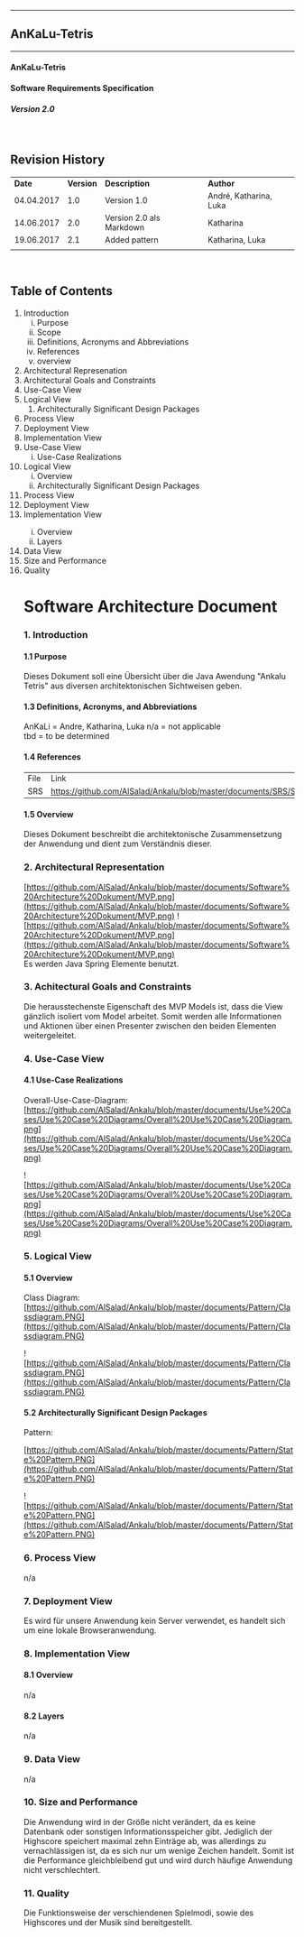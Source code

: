 
----------
##   AnKaLu-Tetris  ##
----------

####  AnKaLu-Tetris  ####
####  Software Requirements Specification  ####
#####  Version 2.0 #####



</br>

##  Revision History  ##

<table> 
<tr><td><b>Date</b></td><td><b>Version</b></td><td><b>Description</b></td><td><b>Author</b></td></tr>
<tr><td>04.04.2017</td><td>1.0</td><td>Version 1.0</td><td>André, Katharina, Luka</td></tr>
<tr><td>14.06.2017</td><td>2.0</td><td>Version 2.0 als Markdown</td><td>Katharina</td></tr>
<tr><td>19.06.2017</td><td>2.1</td><td>Added pattern</td><td>Katharina, Luka</td></tr>
<tr><td></td><td></td><td></td><td></td></tr>
</table>
</br>

##  Table of Contents  ##

<ol>
<li> Introduction
<ol type = i>
<li>Purpose</li>
<li>Scope</li>
<li>Definitions, Acronyms and Abbreviations</li>
<li>References</li>
<li>overview</li>
</ol>
<li>Architectural Represenation</li>
<li>Architectural Goals and Constraints</li>
<li>Use-Case View</li>
<li>Logical View
<ol>
<li>Architecturally Significant Design Packages</li>
</ol>
<li>Process View</li>
<li>Deployment View</li>
<li>Implementation View</li>
<li>Use-Case View
<ol type = i>
<li>Use-Case Realizations</li>
</ol>
<li>Logical View
<ol type = i>
<li>Overview</li>
<li>Architecturally Significant Design Packages</li>
</ol>
<li>Process View</li>
<li>Deployment View</li>
<li>Implementation View</li>
<ol type = i>
<li>Overview</li>
<li>Layers</li>
</ol>
<li>Data View</li>
<li>Size and Performance</li>
<li>Quality</li>

#  Software Architecture Document  #

### 1. Introduction ###

####  1.1 Purpose  ####

Dieses Dokument soll eine Übersicht über die Java Awendung "Ankalu Tetris" aus diversen architektonischen Sichtweisen geben.


####  1.3 Definitions, Acronyms, and Abbreviations  ####  

AnKaLi = Andre, Katharina, Luka
n/a = not applicable  
tbd = to be determined

####  1.4 References  ####  

<table>
<tr><td>File</td><td>Link</td></tr>
<tr><td>SRS</td><td><a href = "https://github.com/AlSalad/Ankalu/blob/master/documents/SRS/Software%20Requirement%20Specification.md">https://github.com/AlSalad/Ankalu/blob/master/documents/SRS/Software%20Requirement%20Specification.md</a></td></tr>
</table>

####  1.5 Overview  #### 

Dieses Dokument beschreibt die architektonische Zusammensetzung der Anwendung und dient zum Verständnis dieser. 

###  2. Architectural Representation  ###

[https://github.com/AlSalad/Ankalu/blob/master/documents/Software%20Architecture%20Dokument/MVP.png](https://github.com/AlSalad/Ankalu/blob/master/documents/Software%20Architecture%20Dokument/MVP.png)
![https://github.com/AlSalad/Ankalu/blob/master/documents/Software%20Architecture%20Dokument/MVP.png](https://github.com/AlSalad/Ankalu/blob/master/documents/Software%20Architecture%20Dokument/MVP.png) <br>
Es werden Java Spring Elemente benutzt.

###  3. Achitectural Goals and Constraints  ###

Die herausstechenste Eigenschaft des MVP Models ist, dass die View gänzlich isoliert vom Model arbeitet. Somit werden alle Informationen und Aktionen über einen Presenter zwischen den beiden Elementen weitergeleitet.

###  4. Use-Case View  ###

####  4.1 Use-Case Realizations  ####

Overall-Use-Case-Diagram:<br>
[https://github.com/AlSalad/Ankalu/blob/master/documents/Use%20Cases/Use%20Case%20Diagrams/Overall%20Use%20Case%20Diagram.png](https://github.com/AlSalad/Ankalu/blob/master/documents/Use%20Cases/Use%20Case%20Diagrams/Overall%20Use%20Case%20Diagram.png)

![https://github.com/AlSalad/Ankalu/blob/master/documents/Use%20Cases/Use%20Case%20Diagrams/Overall%20Use%20Case%20Diagram.png](https://github.com/AlSalad/Ankalu/blob/master/documents/Use%20Cases/Use%20Case%20Diagrams/Overall%20Use%20Case%20Diagram.png)

###  5. Logical View  ###

####  5.1 Overview ####

Class Diagram:<br>
[https://github.com/AlSalad/Ankalu/blob/master/documents/Pattern/Classdiagram.PNG](https://github.com/AlSalad/Ankalu/blob/master/documents/Pattern/Classdiagram.PNG)

![https://github.com/AlSalad/Ankalu/blob/master/documents/Pattern/Classdiagram.PNG](https://github.com/AlSalad/Ankalu/blob/master/documents/Pattern/Classdiagram.PNG)

####  5.2 Architecturally Significant Design Packages  ####

Pattern:

[https://github.com/AlSalad/Ankalu/blob/master/documents/Pattern/State%20Pattern.PNG](https://github.com/AlSalad/Ankalu/blob/master/documents/Pattern/State%20Pattern.PNG)

![https://github.com/AlSalad/Ankalu/blob/master/documents/Pattern/State%20Pattern.PNG](https://github.com/AlSalad/Ankalu/blob/master/documents/Pattern/State%20Pattern.PNG)

###  6. Process View  ###

n/a

###  7. Deployment View  ###

Es wird für unsere Anwendung kein Server verwendet, es handelt sich um eine lokale Browseranwendung.

###  8. Implementation View  ###

####  8.1 Overview  ####

n/a

####  8.2 Layers #### 

n/a

###  9. Data View  ###

n/a

###  10. Size and Performance  ##

Die Anwendung wird in der Größe nicht verändert, da es keine Datenbank oder sonstigen Informationsspeicher gibt. Jediglich der Highscore speichert maximal zehn Einträge ab, was allerdings zu vernachlässigen ist, da es sich nur um wenige Zeichen handelt. Somit ist die Performance gleichbleibend gut und wird durch häufige Anwendung nicht verschlechtert.

### 11. Quality ###

Die Funktionsweise der verschiendenen Spielmodi, sowie des Highscores und der Musik sind bereitgestellt. 


